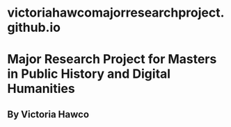 # victoriahawcomajorresearchproject.github.io

# Major Research Project for Masters in Public History and Digital Humanities

## By Victoria Hawco
